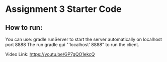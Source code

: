 # Assignment 3 Starter Code

## How to run:

You can use: gradle runServer to start the server automatically on localhost port 8888
The run gradle gui "'localhost' 8888" to run the client.

Video Link: https://youtu.be/GP7gQO1ekcQ
